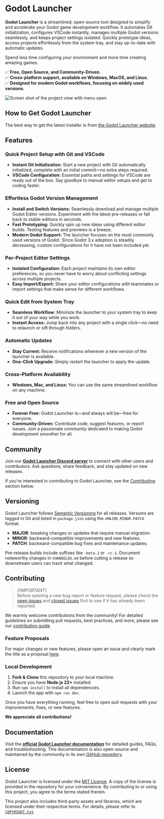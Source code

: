 # Godot Launcher

**Godot Launcher** is a streamlined, open-source tool designed to simplify and accelerate your Godot game development workflow. It automates Git initialization, configures VSCode instantly, manages multiple Godot versions seamlessly, and keeps project settings isolated. Quickly prototype ideas, access projects effortlessly from the system tray, and stay up-to-date with automatic updates.

Spend less time configuring your environment and more time creating amazing games.

✅ **Free, Open Source, and Community-Driven.**\
✅ **Cross-platform support, available on Windows, MacOS, and Linux.**\
✅ **Designed for modern Godot workflows, focusing on widely used versions.**

![Screen shot of the project view with menu open](docs/images/mac_screen_project_view_dark.png)

## How to Get Godot Launcher

The best way to get the latest installer is from [the Godot Launcher website](https://godotlauncher.org/download).

## Features

### **Quick Project Setup with Git and VSCode**

- **Instant Git Initialization:** Start a new project with Git automatically initialized, complete with an initial commit—no extra steps required.
- **VSCode Configuration:** Essential paths and settings for VSCode are ready out of the box. Say goodbye to manual editor setups and get to coding faster.

### **Effortless Godot Version Management**

- **Install and Switch Versions:** Seamlessly download and manage multiple Godot Editor versions. Experiment with the latest pre-releases or fall back to stable editions in seconds.
- **Fast Prototyping:** Quickly spin up new ideas using different editor builds. Testing features and previews is a breeze.
- **Modern Godot Support:** The launcher focuses on the most commonly used versions of Godot. Since Godot 3.x adoption is steadily decreasing, custom configurations for it have not been included yet.

### **Per-Project Editor Settings**

- **Isolated Configuration:** Each project maintains its own editor preferences, so you never have to worry about conflicting settings across multiple projects.
- **Easy Import/Export:** Share your editor configurations with teammates or import settings that make sense for different workflows.

### **Quick Edit from System Tray**

- **Seamless Workflow:** Minimize the launcher to your system tray to keep it out of your way while you work.
- **Instant Access:** Jump back into any project with a single click—no need to relaunch or sift through folders.

### **Automatic Updates**

- **Stay Current:** Receive notifications whenever a new version of the launcher is available.
- **One-Click Upgrade:** Simply restart the launcher to apply the update.

### **Cross-Platform Availability**

- **Windows, Mac, and Linux:** You can use the same streamlined workflow on any machine.


### **Free and Open Source**

- **Forever Free:** Godot Launcher is—and always will be—free for everyone.
- **Community-Driven:** Contribute code, suggest features, or report issues. Join a passionate community dedicated to making Godot development smoother for all.

## Community

Join our **[Godot Launcher Discord server](https://discord.gg/Ju9jkFJGvz)** to connect with other users and contributors. Ask questions, share feedback, and stay updated on new releases.

If you’re interested in contributing to Godot Launcher, see the [Contributing](#contributing) section below.

## Versioning

Godot Launcher follows [Semantic Versioning](https://semver.org/) for all releases. Versions are tagged in Git and listed in `package.json` using the `vMAJOR.MINOR.PATCH` format.

- **MAJOR**: breaking changes or updates that require manual migration.
- **MINOR**: backward-compatible improvements and new features.
- **PATCH**: backward-compatible bug fixes and maintenance updates.

Pre-release builds include suffixes like `-beta.1` or `-rc.1`. Document noteworthy changes in `CHANGELOG.md` before cutting a release so downstream users can track what changed.

## Contributing

> [!IMPORTANT]\
> Before opening a new bug report or feature request, please check the [open issues](https://github.com/godotlauncher/launcher/issues) and [closed issues](https://github.com/godotlauncher/launcher/issues?q=is%3Aissue%20state%3Aclosed) first to see if it has already been reported.

We warmly welcome contributions from the community! For detailed guidelines on submitting pull requests, best practices, and more, please see our [contribution guide](CONTRIBUTING.md).

### **Feature Proposals**

For major changes or new features, please open an issue and clearly mark the title as a proposal [here](https://github.com/godotlauncher/launcher/issues).

### **Local Development**

1. **Fork & Clone** this repository to your local machine.
2. Ensure you have **Node.js 22+** installed.
3. Run `npm install` to install all dependencies.
4. Launch the app with `npm run dev`.

Once you have everything running, feel free to open pull requests with your improvements, fixes, or new features.

**We appreciate all contributions!**

## Documentation

Visit the **[official Godot Launcher documentation](https://docs.godotlauncher.org)** for detailed guides, FAQs, and troubleshooting. This documentation is also open-source and maintained by the community in its own [GitHub repository](https://github.com/godotlauncher/launcher-docs).

## License

Godot Launcher is licensed under the [MIT License](./LICENSE.txt). A copy of the license is provided in the repository for your convenience. By contributing to or using this project, you agree to the terms stated therein.

This project also includes third-party assets and libraries, which are licensed under their respective terms. For details, please refer to [`COPYRIGHT.txt`](./COPYRIGHT.txt).
